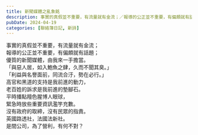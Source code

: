 ```yaml
---
title: 新聞媒體之亂象銘
description: 事實的真假並不重要，有流量就有金流；／報導的公正並不重要，有偏頗就有話題；／優質的新聞媒體，由我來一手擔當。／「與惡人居，如入鮑魚之肆，久而不聞其臭。」／「利益與名譽面前，同流合汙，勢在必行。」／高官……
pubDate: 2024-04-19
categories: [聯絡簿日記, 新詩]
---
```


事實的真假並不重要，有流量就有金流；  
報導的公正並不重要，有偏頗就有話題；  
優質的新聞媒體，由我來一手擔當。  
「與惡人居，如入鮑魚之肆，久而不聞其臭。」  
「利益與名譽面前，同流合汙，勢在必行。」  
高官和黑道的支持是我前進的動力，  
老百姓的訴求是我前進的墊腳石。  
平時播點羶色腥博人眼球，  
緊急時放些重要資訊濫竽充數。  
沒有政府的取締，沒有民眾的指責。  
英國路透社，法國法新社。  
是間公司，為了營利，有何不對？
